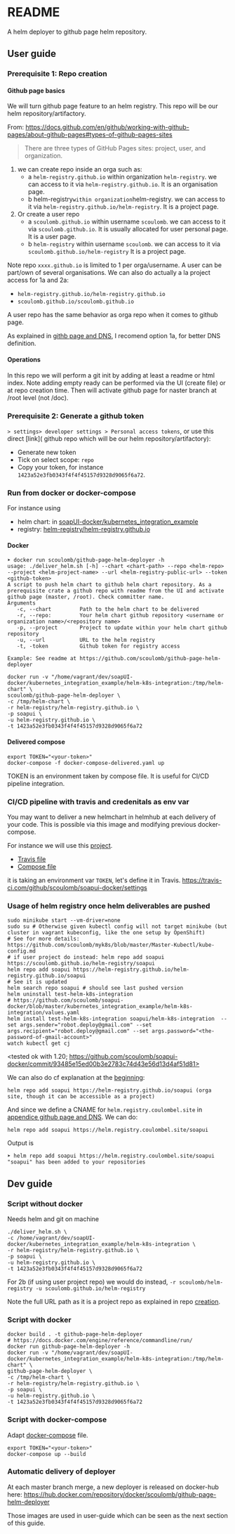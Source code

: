 # README 

A helm deployer to github page helm repository.

## User guide 

### Prerequisite 1: Repo creation

#### Github page basics

We will turn github page feature to an helm registry. 
This repo  will be our helm repository/artifactory. 

From: https://docs.github.com/en/github/working-with-github-pages/about-github-pages#types-of-github-pages-sites
> There are three types of GitHub Pages sites: project, user, and organization.


1. we can create repo inside an orga such as:
    - a `helm-registry.github.io` within organization `helm-registry`. <organisation>
      we can access to it via `helm-registry.github.io`. 
      It is an organisation page.
    - b helm-registry` within organization `helm-registry. 
      we can access to it via `helm-registry.github.io/helm-registry`.
      It is a project page.
2. Or create a user repo
    - a `scoulomb.github.io` within username `scoulomb`. 
     we can access to it via `scoulomb.github.io`. It is usually allocated for user personal page.
     It is a user page.
    - b `helm-registry` within username `scoulomb`. <project>
     we can access to it via `scoulomb.github.io/helm-registry` 
     It is a project page.
   
Note repo `xxxx.github.io` is limited to 1 per orga/username.
A user can be part/own of several organisations.
We can also do actually a la project access for 1a and 2a:
- `helm-registry.github.io/helm-registry.github.io`
- `scoulomb.github.io/scoulomb.github.io`

A user repo has the same behavior as orga repo when it comes to github page.

As explained in [githb page and DNS](appendice-github-page-and-dns.md#what-about-registrycoulombelsite), I recomend option 1a,
for better DNS definition.

#### Operations

In this repo we will perform a git init by adding at least a readme or html index.
Note adding empty ready can be performed via the UI (create file) or at repo creation time.
Then will activate github page for naster branch at /root level (not /doc).


### Prerequisite 2: Generate a github token

`> settings> developer settings > Personal access tokens`, or use this direct [link]( github repo which will be our helm repository/artifactory):

- Generate new token 
- Tick on select scope: `repo`
- Copy your token, for instance `1423a52e3fb0343f4f4f45157d9328d9065f6a72`.

<!--
Github revoke token if copied in the repo!
-->

### Run from docker or docker-compose

For instance using 
- helm chart:  in [soapUI-docker/kubernetes_integration_example](https://github.com/scoulomb/soapui-docker/tree/master/kubernetes_integration_example/helm-k8s-integration)
- registry: [helm-registry/helm-registry.github.io](https://helm-registry.github.io/)

#### Docker

````shell script
➤ docker run scoulomb/github-page-helm-deployer -h                       
usage: ./deliver_helm.sh [-h] --chart <chart-path> --repo <helm-repo> --project <helm-project-name> --url <helm-registry-public-url> --token <github-token>
A script to push helm chart to github helm chart repository. As a prerequisite crate a github repo with readme from the UI and activate github page (master, /root). Check committer name.
Arguments
   -c, --chart         Path to the helm chart to be delivered
   -r, --repo:         Your helm chart github repository <username or organization name>/<repository name>
   -p, --project       Project to update within your helm chart github repository
   -u, --url           URL to the helm registry
   -t, -token          Github token for registry access

Example: See readme at https://github.com/scoulomb/github-page-helm-deployer
````

````shell script
docker run -v "/home/vagrant/dev/soapUI-docker/kubernetes_integration_example/helm-k8s-integration:/tmp/helm-chart" \
scoulomb/github-page-helm-deployer \
-c /tmp/helm-chart \
-r helm-registry/helm-registry.github.io \
-p soapui \
-u helm-registry.github.io \
-t 1423a52e3fb0343f4f4f45157d9328d9065f6a72 
````

#### Delivered compose

````shell script
export TOKEN="<your-token>"
docker-compose -f docker-compose-delivered.yaml up
````

TOKEN is an environment taken by compose file. It is useful for CI/CD pipeline integration.


### CI/CD pipeline with travis and credenitals as env var 

You may want to deliver a new helmchart in helmhub at each delivery of your code.
This is possible via this image and modifying previous docker-compose.

For instance we will use this [project](https://github.com/scoulomb/soapui-docker/tree/master/kubernetes_integration_example#deliver-a-helm-package-in-helmhub).

- [Travis file](https://github.com/scoulomb/soapui-docker/blob/master/.travis.yml#L19)
- [Compose file](https://github.com/scoulomb/soapui-docker/blob/master/docker-compose-deliver-helm-chart.yaml)

it is taking an environment var `TOKEN`, let's define it in Travis.
https://travis-ci.com/github/scoulomb/soapui-docker/settings

<!-- 
Note soapui-Docker travis is launching locally built image of its project
Dockerhub delivers released image used in docker-compose-dockerhub
And delivered image of github-helm-page-deployer are built by dokcerhub from this project
-->

### Usage of helm registry once helm deliverables are pushed


````shell script
sudo minikube start --vm-driver=none
sudo su # Otherwise given kubectl config will not target minikube (but cluster in vagrant kubeconfig, like the one setup by OpenShift)
# See for more details: https://github.com/scoulomb/myk8s/blob/master/Master-Kubectl/kube-config.md
# if user project do instead: helm repo add soapui https://scoulomb.github.io/helm-registry/soapui
helm repo add soapui https://helm-registry.github.io/helm-registry.github.io/soapui
# See it is updated
helm search repo soapui # should see last pushed version
helm uninstall test-helm-k8s-integration 
# https://github.com/scoulomb/soapui-docker/blob/master/kubernetes_integration_example/helm-k8s-integration/values.yaml
helm install test-helm-k8s-integration soapui/helm-k8s-integration  --set args.sender="robot.deploy@gmail.com" --set args.recipient="robot.deploy@gmail.com" --set args.password="<the-password-of-gmail-account>"
watch kubectl get cj
````

<tested ok with 1.20; https://github.com/scoulomb/soapui-docker/commit/93485e15ed00b3e2783c74d43e56d13d4af51d81>

We can also do cf explanation at the [beginning](#github-page-basics): 

````shell script
helm repo add soapui https://helm-registry.github.io/soapui (orga site, though it can be accessible as a project)
````

And since we define a CNAME for `helm.registry.coulombel.site` in [appendice github page and DNS](appendice-github-page-and-dns.md#consequences).
We can do:

````shell script
helm repo add soapui https://helm.registry.coulombel.site/soapui 
````

Output is

````shell script
➤ helm repo add soapui https://helm.registry.coulombel.site/soapui                                                                                                         
"soapui" has been added to your repositories
````

## Dev guide


### Script without docker 

Needs helm and git on machine

````shell script
./deliver_helm.sh \
-c /home/vagrant/dev/soapUI-docker/kubernetes_integration_example/helm-k8s-integration \
-r helm-registry/helm-registry.github.io \
-p soapui \
-u helm-registry.github.io \
-t 1423a52e3fb0343f4f4f45157d9328d9065f6a72
````

<!--
https://stackoverflow.com/questions/18599711/how-can-i-split-a-shell-command-over-multiple-lines-when-using-an-if-statement
No space after \ 
-->

For 2b (if using user project repo) we would do instead, 
`-r scoulomb/helm-registry -u scoulomb.github.io/helm-registry`

Note the full URL path as it is a project repo as explained in repo [creation](#Repo-creation).

### Script with docker 

````shell script
docker build . -t github-page-helm-deployer
# https://docs.docker.com/engine/reference/commandline/run/
docker run github-page-helm-deployer -h
docker run -v "/home/vagrant/dev/soapUI-docker/kubernetes_integration_example/helm-k8s-integration:/tmp/helm-chart" \
github-page-helm-deployer \
-c /tmp/helm-chart \
-r helm-registry/helm-registry.github.io \
-p soapui \
-u helm-registry.github.io \
-t 1423a52e3fb0343f4f4f45157d9328d9065f6a72                        
````

### Script with docker-compose

Adapt [docker-compose](./docker-compose.yaml) file.

````shell script
export TOKEN="<your-token>"
docker-compose up --build
````

### Automatic delivery of deployer

At each master branch merge, a new deployer is released on docker-hub here:
https://hub.docker.com/repository/docker/scoulomb/github-page-helm-deployer

Those images are used in user-guide which can be seen as the next section of this guide.
